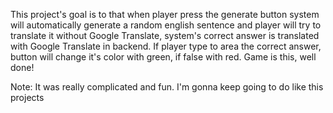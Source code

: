 This project's goal is to that when player press the generate button system will automatically generate a random english sentence and player will try to translate it without Google Translate, system's correct answer is translated with Google Translate in backend. If player type to area the correct answer, button will change it's color with green, if false with red. Game is this, well done!

Note: It was really complicated and fun. I'm gonna keep going to do like this projects
